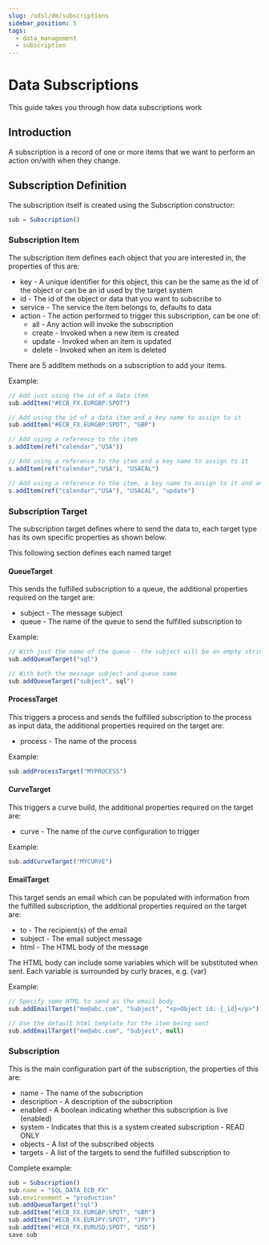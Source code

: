 ```yaml
---
slug: /odsl/dm/subscriptions
sidebar_position: 5
tags:
  - data_management
  - subscription
---
```

Data Subscriptions
=============

This guide takes you through how data subscriptions work

## Introduction
A subscription is a record of one or more items that we want to perform an action on/with when they change.

## Subscription Definition
The subscription itself is created using the Subscription constructor:

```js
sub = Subscription()
```

### Subscription Item
The subscription item defines each object that you are interested in, the properties of this are:
* key - A unique identifier for this object, this can be the same as the id of the object or can be an id used by the target system
* id - The id of the object or data that you want to subscribe to
* service - The service the item belongs to, defaults to data
* action - The action performed to trigger this subscription, can be one of:
    * all - Any action will invoke the subscription
    * create - Invoked when a new item is created
    * update - Invoked when an item is updated
    * delete - Invoked when an item is deleted

There are 5 addItem methods on a subscription to add your items.

Example:
```js
// Add just using the id of a data item
sub.addItem("#ECB_FX.EURGBP:SPOT")

// Add using the id of a data item and a key name to assign to it
sub.addItem("#ECB_FX.EURGBP:SPOT", "GBP")

// Add using a reference to the item
s.addItem(ref("calendar","USA"))

// Add using a reference to the item and a key name to assign to it
s.addItem(ref("calendar","USA"), "USACAL")

// Add using a reference to the item, a key name to assign to it and an action
s.addItem(ref("calendar","USA"), "USACAL", "update")
```

### Subscription Target
The subscription target defines where to send the data to, each target type has its own specific properties as shown below.

This following section defines each named target
#### QueueTarget
This sends the fulfilled subscription to a queue, the additional properties required on the target are:
* subject - The message subject
* queue - The name of the queue to send the fulfilled subscription to

Example:
```js
// With just the name of the queue - the subject will be an empty string
sub.addQueueTarget("sql")

// With both the message subject and queue name
sub.addQueueTarget("subject", sql")
```

#### ProcessTarget
This triggers a process and sends the fulfilled subscription to the process as input data, the additional properties required on the target are:
* process - The name of the process

Example:
```js
sub.addProcessTarget("MYPROCESS")
```

#### CurveTarget
This triggers a curve build, the additional properties required on the target are:
* curve - The name of the curve configuration to trigger

Example:
```js
sub.addCurveTarget("MYCURVE")
```

#### EmailTarget
This target sends an email which can be populated with information from the fulfilled subscription, the additional properties required on the target are:
* to - The recipient(s) of the email
* subject - The email subject message
* html - The HTML body of the message

The HTML body can include some variables which will be substituted when sent.
Each variable is surrounded by curly braces, e.g. {var}

Example:
```js
// Specify some HTML to send as the email body
sub.addEmailTarget("me@abc.com", "Subject", "<p>Object id: {_id}</p>")

// Use the default html template for the item being sent
sub.addEmailTarget("me@abc.com", "Subject", null)
```

### Subscription
This is the main configuration part of the subscription, the properties of this are:
* name - The name of the subscription
* description - A description of the subscription
* enabled - A boolean indicating whether this subscription is live (enabled)
* system - Indicates that this is a system created subscription - READ ONLY
* objects - A list of the subscribed objects
* targets - A list of the targets to send the fulfilled subscription to

Complete example:
```js
sub = Subscription()
sub.name = "SQL_DATA_ECB_FX"
sub.environment = "production"
sub.addQueueTarget("sql")
sub.addItem("#ECB_FX.EURGBP:SPOT", "GBP")
sub.addItem("#ECB_FX.EURJPY:SPOT", "JPY")
sub.addItem("#ECB_FX.EURUSD:SPOT", "USD")
save sub
```  

